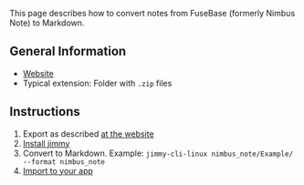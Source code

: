 This page describes how to convert notes from FuseBase (formerly Nimbus Note) to Markdown.

## General Information

- [Website](https://nimbusweb.me/note/)
- Typical extension: Folder with `.zip` files

## Instructions

1. Export as described [at the website](https://nimbusweb.me/guides/settings/how-to-export-notes-to-html-or-pdf/)
2. [Install jimmy](../index.md#installation)
3. Convert to Markdown. Example: `jimmy-cli-linux nimbus_note/Example/ --format nimbus_note`
4. [Import to your app](../import_instructions.md)
